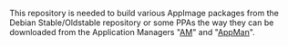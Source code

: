 This repository is needed to build various AppImage packages from the Debian Stable/Oldstable repository or some PPAs the way they can be downloaded from the Application Managers "[AM](https://github.com/ivan-hc/AM-Application-Manager)"
and "[AppMan](https://github.com/ivan-hc/AppMan)".
